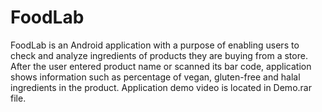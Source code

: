# FoodLab

FoodLab is an Android application with a purpose of enabling users to check and analyze ingredients of products they are buying from a store. After the user entered product name or scanned its bar code, application shows information such as percentage of vegan, gluten-free and halal ingredients in the product. 
Application demo video is located in Demo.rar file.
